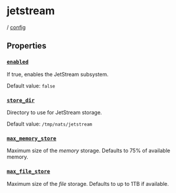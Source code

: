 # jetstream

/ [config](/reference/config/index.md) 

## Properties

### [`enabled`](/reference/config/enabled/index.md)

If true, enables the JetStream subsystem.

Default value: `false`

### [`store_dir`](/reference/config/store_dir/index.md)

Directory to use for JetStream storage.

Default value: `/tmp/nats/jetstream`

### [`max_memory_store`](/reference/config/max_memory_store/index.md)

Maximum size of the *memory* storage.
Defaults to 75% of available memory.

### [`max_file_store`](/reference/config/max_file_store/index.md)

Maximum size of the *file* storage.
Defaults to up to 1TB if available.


